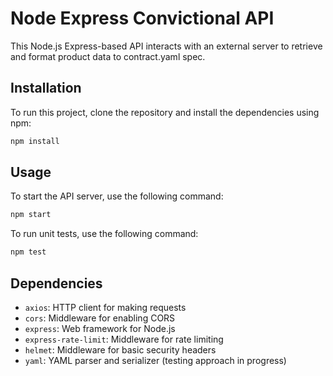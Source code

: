 # Node Express Convictional API

This Node.js Express-based API interacts with an external server to retrieve and format product data to contract.yaml spec.

## Installation

To run this project, clone the repository and install the dependencies using npm:

```bash
npm install
```

## Usage

To start the API server, use the following command:

```bash
npm start
```

To run unit tests, use the following command:

```bash
npm test
```

## Dependencies

- `axios`: HTTP client for making requests
- `cors`: Middleware for enabling CORS
- `express`: Web framework for Node.js
- `express-rate-limit`: Middleware for rate limiting
- `helmet`: Middleware for basic security headers
- `yaml`: YAML parser and serializer (testing approach in progress)
